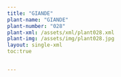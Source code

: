 ```yaml
---
title: "GIANDE"
plant-name: "GIANDE"
plant-number: "028"
plant-xml: /assets/xml/plant028.xml
plant-img: /assets/img/plant028.jpg
layout: single-xml
toc:true


---
```

